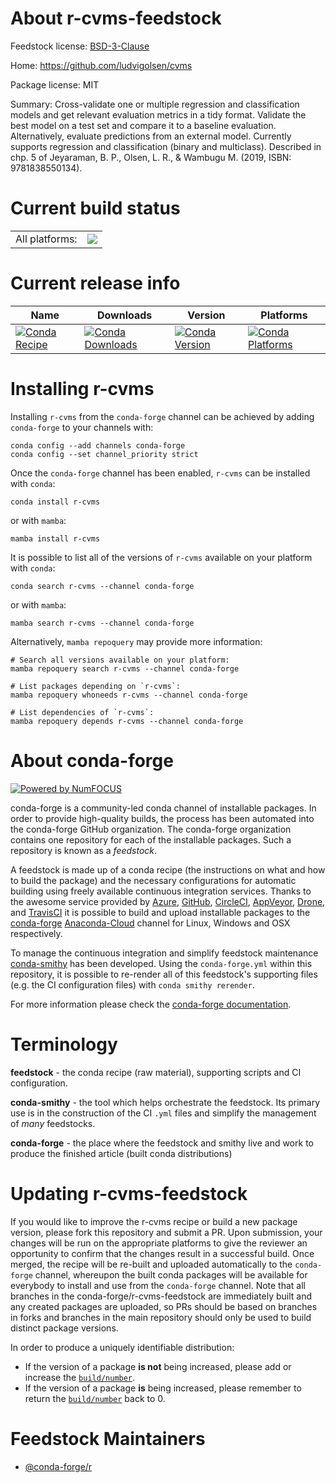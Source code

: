 About r-cvms-feedstock
======================

Feedstock license: [BSD-3-Clause](https://github.com/conda-forge/r-cvms-feedstock/blob/main/LICENSE.txt)

Home: https://github.com/ludvigolsen/cvms

Package license: MIT

Summary: Cross-validate one or multiple regression and classification models and get relevant evaluation metrics in a tidy format. Validate the best model on a test set and compare it to a baseline evaluation. Alternatively, evaluate predictions from an external model. Currently supports regression and classification (binary and multiclass). Described in chp. 5 of Jeyaraman, B. P., Olsen, L. R., & Wambugu M. (2019, ISBN: 9781838550134).

Current build status
====================


<table><tr><td>All platforms:</td>
    <td>
      <a href="https://dev.azure.com/conda-forge/feedstock-builds/_build/latest?definitionId=17907&branchName=main">
        <img src="https://dev.azure.com/conda-forge/feedstock-builds/_apis/build/status/r-cvms-feedstock?branchName=main">
      </a>
    </td>
  </tr>
</table>

Current release info
====================

| Name | Downloads | Version | Platforms |
| --- | --- | --- | --- |
| [![Conda Recipe](https://img.shields.io/badge/recipe-r--cvms-green.svg)](https://anaconda.org/conda-forge/r-cvms) | [![Conda Downloads](https://img.shields.io/conda/dn/conda-forge/r-cvms.svg)](https://anaconda.org/conda-forge/r-cvms) | [![Conda Version](https://img.shields.io/conda/vn/conda-forge/r-cvms.svg)](https://anaconda.org/conda-forge/r-cvms) | [![Conda Platforms](https://img.shields.io/conda/pn/conda-forge/r-cvms.svg)](https://anaconda.org/conda-forge/r-cvms) |

Installing r-cvms
=================

Installing `r-cvms` from the `conda-forge` channel can be achieved by adding `conda-forge` to your channels with:

```
conda config --add channels conda-forge
conda config --set channel_priority strict
```

Once the `conda-forge` channel has been enabled, `r-cvms` can be installed with `conda`:

```
conda install r-cvms
```

or with `mamba`:

```
mamba install r-cvms
```

It is possible to list all of the versions of `r-cvms` available on your platform with `conda`:

```
conda search r-cvms --channel conda-forge
```

or with `mamba`:

```
mamba search r-cvms --channel conda-forge
```

Alternatively, `mamba repoquery` may provide more information:

```
# Search all versions available on your platform:
mamba repoquery search r-cvms --channel conda-forge

# List packages depending on `r-cvms`:
mamba repoquery whoneeds r-cvms --channel conda-forge

# List dependencies of `r-cvms`:
mamba repoquery depends r-cvms --channel conda-forge
```


About conda-forge
=================

[![Powered by
NumFOCUS](https://img.shields.io/badge/powered%20by-NumFOCUS-orange.svg?style=flat&colorA=E1523D&colorB=007D8A)](https://numfocus.org)

conda-forge is a community-led conda channel of installable packages.
In order to provide high-quality builds, the process has been automated into the
conda-forge GitHub organization. The conda-forge organization contains one repository
for each of the installable packages. Such a repository is known as a *feedstock*.

A feedstock is made up of a conda recipe (the instructions on what and how to build
the package) and the necessary configurations for automatic building using freely
available continuous integration services. Thanks to the awesome service provided by
[Azure](https://azure.microsoft.com/en-us/services/devops/), [GitHub](https://github.com/),
[CircleCI](https://circleci.com/), [AppVeyor](https://www.appveyor.com/),
[Drone](https://cloud.drone.io/welcome), and [TravisCI](https://travis-ci.com/)
it is possible to build and upload installable packages to the
[conda-forge](https://anaconda.org/conda-forge) [Anaconda-Cloud](https://anaconda.org/)
channel for Linux, Windows and OSX respectively.

To manage the continuous integration and simplify feedstock maintenance
[conda-smithy](https://github.com/conda-forge/conda-smithy) has been developed.
Using the ``conda-forge.yml`` within this repository, it is possible to re-render all of
this feedstock's supporting files (e.g. the CI configuration files) with ``conda smithy rerender``.

For more information please check the [conda-forge documentation](https://conda-forge.org/docs/).

Terminology
===========

**feedstock** - the conda recipe (raw material), supporting scripts and CI configuration.

**conda-smithy** - the tool which helps orchestrate the feedstock.
                   Its primary use is in the construction of the CI ``.yml`` files
                   and simplify the management of *many* feedstocks.

**conda-forge** - the place where the feedstock and smithy live and work to
                  produce the finished article (built conda distributions)


Updating r-cvms-feedstock
=========================

If you would like to improve the r-cvms recipe or build a new
package version, please fork this repository and submit a PR. Upon submission,
your changes will be run on the appropriate platforms to give the reviewer an
opportunity to confirm that the changes result in a successful build. Once
merged, the recipe will be re-built and uploaded automatically to the
`conda-forge` channel, whereupon the built conda packages will be available for
everybody to install and use from the `conda-forge` channel.
Note that all branches in the conda-forge/r-cvms-feedstock are
immediately built and any created packages are uploaded, so PRs should be based
on branches in forks and branches in the main repository should only be used to
build distinct package versions.

In order to produce a uniquely identifiable distribution:
 * If the version of a package **is not** being increased, please add or increase
   the [``build/number``](https://docs.conda.io/projects/conda-build/en/latest/resources/define-metadata.html#build-number-and-string).
 * If the version of a package **is** being increased, please remember to return
   the [``build/number``](https://docs.conda.io/projects/conda-build/en/latest/resources/define-metadata.html#build-number-and-string)
   back to 0.

Feedstock Maintainers
=====================

* [@conda-forge/r](https://github.com/conda-forge/r/)

